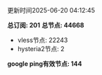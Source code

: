 更新时间2025-06-20 04:12:45

**总订阅: 201**
**总节点: 44668**
- vless节点: 22243
- hysteria2节点: 2

**google ping有效节点: 144**
